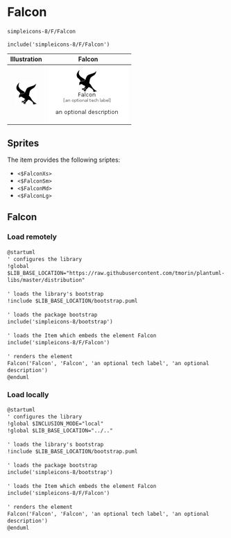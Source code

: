 # Falcon


```text
simpleicons-8/F/Falcon
```

```text
include('simpleicons-8/F/Falcon')
```



| Illustration | Falcon |
| :---: | :---: |
| ![illustration for Illustration](../../simpleicons-8/F/Falcon.png) | ![illustration for Falcon](../../simpleicons-8/F/Falcon.Local.png) |



## Sprites
The item provides the following sriptes:

- `<$FalconXs>`
- `<$FalconSm>`
- `<$FalconMd>`
- `<$FalconLg>`





## Falcon

### Load remotely
```plantuml
@startuml
' configures the library
!global $LIB_BASE_LOCATION="https://raw.githubusercontent.com/tmorin/plantuml-libs/master/distribution"

' loads the library's bootstrap
!include $LIB_BASE_LOCATION/bootstrap.puml

' loads the package bootstrap
include('simpleicons-8/bootstrap')

' loads the Item which embeds the element Falcon
include('simpleicons-8/F/Falcon')

' renders the element
Falcon('Falcon', 'Falcon', 'an optional tech label', 'an optional description')
@enduml
```

### Load locally
```plantuml
@startuml
' configures the library
!global $INCLUSION_MODE="local"
!global $LIB_BASE_LOCATION="../.."

' loads the library's bootstrap
!include $LIB_BASE_LOCATION/bootstrap.puml

' loads the package bootstrap
include('simpleicons-8/bootstrap')

' loads the Item which embeds the element Falcon
include('simpleicons-8/F/Falcon')

' renders the element
Falcon('Falcon', 'Falcon', 'an optional tech label', 'an optional description')
@enduml
```

